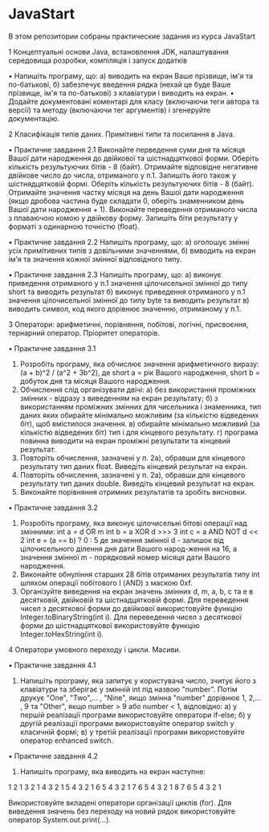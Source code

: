 # JavaStart
В этом репозитории собраны практические задания из курса JavaStart

1	Концептуальні основи Java, встановлення JDK, налаштування середовища розробки, компіляція і запуск додатків

  • Напишіть програму, що:
    а) виводить на екран Ваше прізвище, ім'я та по-батькові,
    б) забезпечує введення рядка (нехай це буде Ваше прізвище, ім'я 
        та по-батькові) з клавіатури і виводить на екран.
  • Додайте документовані коментарі для класу (включаючи теги автора та версії) та методу (включаючи тег аргументів) і згенеруйте документацію.
  
2	Класифікація типів даних. Примітивні типи та посилання в Java.

• Практичне завдання 2.1
Виконайте перведення суми дня та місяця Вашої дати народження до двійкової та шістнадцяткової форми. Оберіть кількість результуючих бітів - 8 (байт).
Отримайте відповідне негативне двійкове число до числа, отриманого у п.1. Запишіть його також у шістнядцятковій формі. Оберіть кількість результуючих бітів - 8 (байт).
Отримайте значення частку місяця на день Вашої дати народження (якщо дробова частина буде складати 0, оберіть знаменником день Вашої дати народження + 1). Виконайте переведення отриманого числа з плаваючою комою у двійкову форму. Запишіть біти результату у форматі з одинарною точністю (float).
 
 • Практичне завдання 2.2
 Напишіть програму, що:
    а) оголошує змінні усіх примітивних типів з довільними значеннями,
    б) вмводить на екран ім'я та значення кожної змінної відповідного типу.
   
• Практичне завдання 2.3
Напишіть програму, що:
   а) виконує приведення отриманого у п.1 значення цілочисельної змінної до типу short та виводить результат
   б) виконує приведення отриманого у п.1 значення цілочисельної змінної до типу byte та виводить результат
   в) виводить символ, код якого дорівнює значенню, отриманому у п.1.

3	Оператори: арифметичні, порівняння, побітові, логічні, присвоєння, тернарний оператор. Пріоритет операторів.

• Практичне завдання 3.1
1. Розробіть програму, яка обчислює значення арифметичного виразу:
   (a + b)^2 / (a^2 + 3b^2),
   де short a = рік Вашого народження, short b = добуток дня та місяця Вашого народження.
2. Обчислення слід організувати двічі: 
   а) без використання проміжних змінних - відразу з виведенням на екран результату;
   б) з використанням проміжних змінних для чисельника і знаменника, тип даних яких обирайте мінімально можливим (за кількістю відведених біт), щоб вмістилося значення.
   в) обирайте мінімально можливий (за кількістю відведених біт) тип і для кінцевого результату.
   г) програма повинна виводити на екран проміжні результати та кінцевий результат.
3. Повторіть обчислення, зазначені у п. 2а), обравши для кінцевого результату тип даних float. Виведіть кінцевий результат на екран.
4. Повторіть обчислення, зазначені у п. 2а), обравши для кінцевого результату тип даних double. Виведіть кінцевий результат на екран.
5. Виконайте порівняння отримних результатів та зробіть висновки.

• Практичне завдання 3.2
1. Розробіть програму, яка виконує цілочисельні бітові операції над змінними:
   int a = d OR m
   int b = a XOR d >>> 3
   int c = a AND NOT d << 2
   int e = (a == b) ? 0 : 5
   де значення змінної d - залишок від цілочисельного ділення дня дати Вашого народ-ження на 16,
   а значення змінної m - порядковий номер місяця дати Вашого народження.
2. Виконайте обнуління старших 28 бітів отриманих результатів типу int шляхом операції побітового І (AND) з маскою 0xf.
3. Організуйте виведення на екран значень змінних d, m, a, b, c та e в десятковій, двійковій та шістнадцятковій формі.
   Для переведення чисел з десяткової форми до двійкової використовуйте функцію Integer.toBinaryString(int i).
   Для переведення чисел з десяткової форми до шістнадцяткової використовуйте функцію Integer.toHexString(int i).

4	Оператори умовного переходу і цикли. Масиви.

• Практичне завдання 4.1
1. Напишіть програму, яка запитує у користувача число, зчитує його з клавіатури та зберігає у змінній int під назвою "number".
Потім друкує "One", "Two",... , "Nine", якщо змінна "number" дорівнює 1, 2,... , 9 та "Other", якщо number > 9 або number < 1, відповідно:
	а) у першій реалізації програми використовуйте оператори if-else;
	б) у другій реалізації програми використовуйте оператор switch у класичній формі;
	в) у третій реалізації програми використовуйте оператор enhanced switch.
  
• Практичне завдання 4.2
1. Напишіть програму, яка виводить на екран наступне:
 
1
2 1
3 2 1
4 3 2 1
5 4 3 2 1
6 5 4 3 2 1
7 6 5 4 3 2 1
8 7 6 5 4 3 2 1 

Використовуйте вкладені оператори організації циклів (for).
Для виведення значень без переходу на новий рядок використовуйте оператор System.out.print(...).

